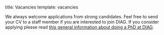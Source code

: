 title: Vacancies
template: vacancies

We always welcome applications from strong candidates. Feel free to send your CV to a staff member if you are interested to join DIAG. If you consider applying please read [this general information about doing a PhD at DIAG](/doing-a-phd-at-diag).
